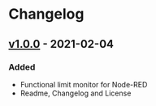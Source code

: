 # Changelog

## [v1.0.0] - 2021-02-04

### Added
- Functional limit monitor for Node-RED
- Readme, Changelog and License

[v1.0.0]: https://github.com/patrickknabe/node-red-contrib-limit-monitor/releases/tag/v1.0.0